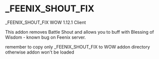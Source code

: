 _FEENIX_SHOUT_FIX
=================
_FEENIX_SHOUT_FIX WOW 1.12.1 Client

This addon removes Battle Shout and allows you to buff with Blessing of Wisdom - known bug on Feenix server.

remember to copy only _FEENIX_SHOUT_FIX to WOW addon directory otherwise addon won't be loaded
